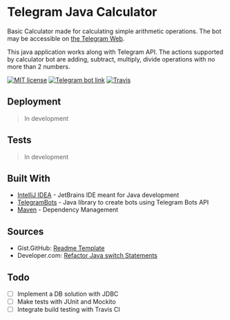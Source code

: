 # Telegram Java Calculator

Basic Calculator made for calculating simple arithmetic operations.
The bot may be accessible on [the Telegram Web](https://t.me/jcalc_bot).

This java application works along with Telegram API.
The actions supported by calculator bot are adding, subtract, multiply, divide operations with no more than 2 numbers.

[![MIT license](https://badgen.net/badge/license/MIT/blue)](https://matveieff.mit-license.org)
[![Telegram bot link](https://badgen.net/badge/icon/telegram/blue?icon=telegram&label=bot)](https://t.me/jcalc_bot)
[![Travis](https://img.shields.io/travis/aubique/jcalc)](https://travis-ci.org/aubique/jcalc)

## Deployment
> In development

## Tests
> In development

## Built With

- [IntelliJ IDEA](https://www.jetbrains.com/idea) - JetBrains IDE meant for Java development
- [TelegramBots](https://github.com/rubenlagus/TelegramBots) - Java library to create bots using Telegram Bots API
- [Maven](https://maven.apache.org/) - Dependency Management

## Sources

- Gist.GitHub: [Readme Template](https://gist.github.com/PurpleBooth/109311bb0361f32d87a2)
- Developer.com: [Refactor Java switch Statements](https://www.developer.com/java/data/seven-ways-to-refactor-java-switch-statements.html)

## Todo

- [ ] Implement a DB solution with JDBC
- [ ] Make tests with JUnit and Mockito
- [ ] Integrate build testing with Travis CI
